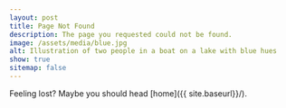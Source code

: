 ```yaml
---
layout: post
title: Page Not Found
description: The page you requested could not be found.
image: /assets/media/blue.jpg
alt: Illustration of two people in a boat on a lake with blue hues
show: true
sitemap: false
---
```

Feeling lost? Maybe you should head [home]({{ site.baseurl}}/).
